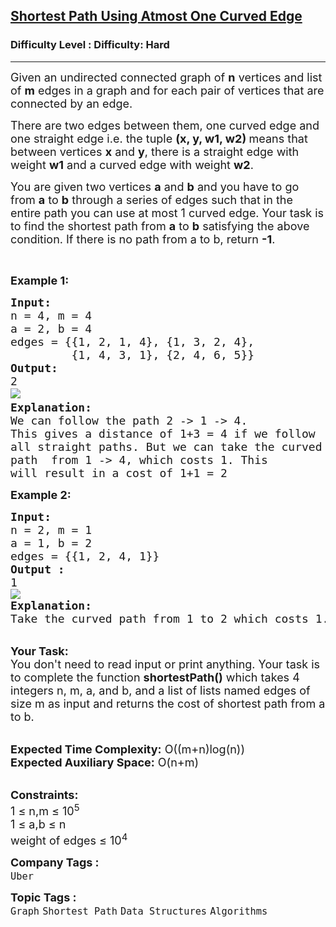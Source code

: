<h2><a href="https://www.geeksforgeeks.org/problems/shortest-path-using-atmost-one-curved-edge--170647/1?page=5&category=Graph&sortBy=submissions">Shortest Path Using Atmost One Curved Edge</a></h2><h3>Difficulty Level : Difficulty: Hard</h3><hr><div class="problems_problem_content__Xm_eO"><p><span style="font-size: 18px;">Given an undirected connected graph of <strong>n</strong> vertices and list of <strong>m</strong> edges in a graph and for each pair of vertices that are connected by an edge.&nbsp;</span></p>
<p><span style="font-size: 18px;">There are two edges between them, one curved edge and one straight edge i.e. the tuple <strong>(x, y, w1, w2) </strong>means that between vertices <strong>x</strong> and <strong>y</strong>, there is a straight edge with weight <strong>w1</strong> and a curved edge with weight <strong>w2</strong>. </span></p>
<p><span style="font-size: 18px;">You are given two vertices <strong>a</strong> and <strong>b</strong> and you have to go from <strong>a</strong> to <strong>b</strong> through a series of edges such that in the entire path you can use at most 1 curved edge. Your task is to find the shortest path from <strong>a</strong> to <strong>b</strong> satisfying the above condition. If there is no path from a to b, return <strong>-1</strong>.</span></p>
<p>&nbsp;</p>
<p><span style="font-size: 18px;"><strong>Example 1:</strong></span></p>
<pre><span style="font-size: 18px;"><strong>Input:
</strong>n = 4, m = 4
a = 2, b = 4
edges = {{1, 2, 1, 4}, {1, 3, 2, 4},
         {1, 4, 3, 1}, {2, 4, 6, 5}}
<strong>Output:
</strong>2
</span><img src="https://media.geeksforgeeks.org/img-practice/PROD/addEditProblem/713968/Web/Other/e0873f96-11df-491f-9252-ad8911bbb26d_1685087926.png"><span style="font-size: 18px;">
<strong>Explanation:</strong>
We can follow the path 2 -&gt; 1 -&gt; 4.</span>
<span style="font-size: 18px;">This gives a distance of 1+3 = 4 if we follow
all straight paths. But we can take the curved
path  from 1 -&gt; 4, which costs 1. This
will result in a cost of 1+1 = 2</span>
</pre>
<div><span style="font-size: 18px;"><strong>Example 2:</strong></span></div>
<pre><span style="font-size: 18px;"><strong>Input:
</strong>n = 2, m = 1
a = 1, b = 2
edges = {{1, 2, 4, 1}}
<strong>Output :</strong>
1
</span><img src="https://media.geeksforgeeks.org/img-practice/PROD/addEditProblem/713968/Web/Other/fcf19135-c88b-48ac-8fc4-bc46efc7ca3f_1685087926.png">
<span style="font-size: 18px;"><strong>Explanation:</strong>
Take the curved path from 1 to 2 which costs 1. </span>
</pre>
<p><br><span style="font-size: 18px;"><strong>Your Task:&nbsp;&nbsp;</strong><br>You don't need to read input or print anything. Your task is to complete the function <strong>shortestPath()</strong>&nbsp;which takes 4 integers n, m, a, and b, and a list of lists named edges of size m as input and returns the cost of shortest path from a to b.</span></p>
<p><br><span style="font-size: 18px;"><strong>Expected Time Complexity:</strong> O((m+n)log(n))<br><strong>Expected Auxiliary Space:</strong> O(n+m)</span></p>
<p><br><span style="font-size: 18px;"><strong>Constraints:</strong><br>1 ≤ n,m ≤ 10<sup>5</sup><br>1 ≤ a,b ≤ n<br>weight of edges ≤ 10<sup>4</sup></span></p></div><p><span style=font-size:18px><strong>Company Tags : </strong><br><code>Uber</code>&nbsp;<br><p><span style=font-size:18px><strong>Topic Tags : </strong><br><code>Graph</code>&nbsp;<code>Shortest Path</code>&nbsp;<code>Data Structures</code>&nbsp;<code>Algorithms</code>&nbsp;
